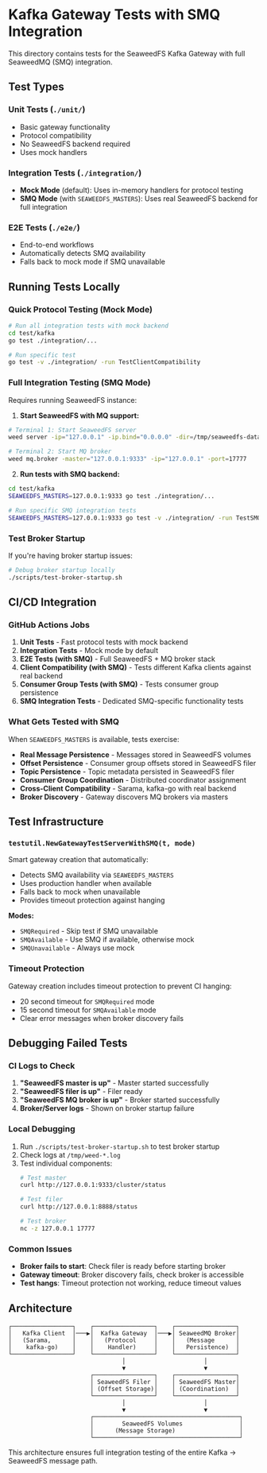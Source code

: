 # Kafka Gateway Tests with SMQ Integration

This directory contains tests for the SeaweedFS Kafka Gateway with full SeaweedMQ (SMQ) integration.

## Test Types

### **Unit Tests** (`./unit/`)
- Basic gateway functionality
- Protocol compatibility 
- No SeaweedFS backend required
- Uses mock handlers

### **Integration Tests** (`./integration/`)
- **Mock Mode** (default): Uses in-memory handlers for protocol testing
- **SMQ Mode** (with `SEAWEEDFS_MASTERS`): Uses real SeaweedFS backend for full integration

### **E2E Tests** (`./e2e/`)
- End-to-end workflows
- Automatically detects SMQ availability
- Falls back to mock mode if SMQ unavailable

## Running Tests Locally

### Quick Protocol Testing (Mock Mode)
```bash
# Run all integration tests with mock backend
cd test/kafka
go test ./integration/...

# Run specific test
go test -v ./integration/ -run TestClientCompatibility
```

### Full Integration Testing (SMQ Mode)
Requires running SeaweedFS instance:

1. **Start SeaweedFS with MQ support:**
```bash
# Terminal 1: Start SeaweedFS server
weed server -ip="127.0.0.1" -ip.bind="0.0.0.0" -dir=/tmp/seaweedfs-data -master.port=9333 -volume.port=8081 -filer.port=8888 -filer=true

# Terminal 2: Start MQ broker  
weed mq.broker -master="127.0.0.1:9333" -ip="127.0.0.1" -port=17777
```

2. **Run tests with SMQ backend:**
```bash
cd test/kafka
SEAWEEDFS_MASTERS=127.0.0.1:9333 go test ./integration/...

# Run specific SMQ integration tests
SEAWEEDFS_MASTERS=127.0.0.1:9333 go test -v ./integration/ -run TestSMQIntegration
```

### Test Broker Startup
If you're having broker startup issues:
```bash
# Debug broker startup locally
./scripts/test-broker-startup.sh
```

## CI/CD Integration

### GitHub Actions Jobs

1. **Unit Tests** - Fast protocol tests with mock backend
2. **Integration Tests** - Mock mode by default  
3. **E2E Tests (with SMQ)** - Full SeaweedFS + MQ broker stack
4. **Client Compatibility (with SMQ)** - Tests different Kafka clients against real backend
5. **Consumer Group Tests (with SMQ)** - Tests consumer group persistence
6. **SMQ Integration Tests** - Dedicated SMQ-specific functionality tests

### What Gets Tested with SMQ

When `SEAWEEDFS_MASTERS` is available, tests exercise:

- **Real Message Persistence** - Messages stored in SeaweedFS volumes  
- **Offset Persistence** - Consumer group offsets stored in SeaweedFS filer  
- **Topic Persistence** - Topic metadata persisted in SeaweedFS filer  
- **Consumer Group Coordination** - Distributed coordinator assignment  
- **Cross-Client Compatibility** - Sarama, kafka-go with real backend  
- **Broker Discovery** - Gateway discovers MQ brokers via masters  

## Test Infrastructure

### `testutil.NewGatewayTestServerWithSMQ(t, mode)`

Smart gateway creation that automatically:
- Detects SMQ availability via `SEAWEEDFS_MASTERS`
- Uses production handler when available
- Falls back to mock when unavailable  
- Provides timeout protection against hanging

**Modes:**
- `SMQRequired` - Skip test if SMQ unavailable
- `SMQAvailable` - Use SMQ if available, otherwise mock
- `SMQUnavailable` - Always use mock

### Timeout Protection

Gateway creation includes timeout protection to prevent CI hanging:
- 20 second timeout for `SMQRequired` mode
- 15 second timeout for `SMQAvailable` mode  
- Clear error messages when broker discovery fails

## Debugging Failed Tests

### CI Logs to Check
1. **"SeaweedFS master is up"** - Master started successfully
2. **"SeaweedFS filer is up"** - Filer ready  
3. **"SeaweedFS MQ broker is up"** - Broker started successfully
4. **Broker/Server logs** - Shown on broker startup failure

### Local Debugging
1. Run `./scripts/test-broker-startup.sh` to test broker startup
2. Check logs at `/tmp/weed-*.log` 
3. Test individual components:
   ```bash
   # Test master
   curl http://127.0.0.1:9333/cluster/status
   
   # Test filer  
   curl http://127.0.0.1:8888/status
   
   # Test broker
   nc -z 127.0.0.1 17777
   ```

### Common Issues
- **Broker fails to start**: Check filer is ready before starting broker
- **Gateway timeout**: Broker discovery fails, check broker is accessible  
- **Test hangs**: Timeout protection not working, reduce timeout values

## Architecture

```
┌─────────────────┐    ┌─────────────────┐    ┌─────────────────┐
│   Kafka Client  │───▶│  Kafka Gateway  │───▶│ SeaweedMQ Broker│
│   (Sarama,      │    │   (Protocol     │    │   (Message      │
│    kafka-go)    │    │    Handler)     │    │   Persistence)  │
└─────────────────┘    └─────────────────┘    └─────────────────┘
                                │                      │
                                ▼                      ▼
                       ┌─────────────────┐    ┌─────────────────┐
                       │ SeaweedFS Filer │    │ SeaweedFS Master│
                       │ (Offset Storage)│    │ (Coordination)  │
                       └─────────────────┘    └─────────────────┘
                                │                      │
                                ▼                      ▼  
                       ┌─────────────────────────────────────────┐
                       │        SeaweedFS Volumes                │
                       │      (Message Storage)                  │
                       └─────────────────────────────────────────┘
```

This architecture ensures full integration testing of the entire Kafka → SeaweedFS message path.